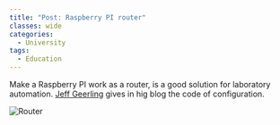 ```yaml
---
title: "Post: Raspberry PI router"
classes: wide
categories:
  - University
tags:
  - Education
---
```


 Make a Raspberry PI work as a router, is a good solution for laboratory automation. [Jeff Geerling](https://www.jeffgeerling.com/blog/2021/setting-raspberry-pi-2-network-interfaces-very-simple-router) gives in hig blog the code of configuration.
 
![Router](https://www.jeffgeerling.com/sites/default/files/images/seeed-raspberry-pi-router-board.jpeg)

